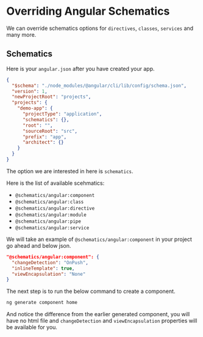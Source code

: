 # Overriding Angular Schematics

We can override schematics options for `directives`, `classes`, `services` and many more.

## Schematics

Here is your `angular.json` after you have created your app.

```json
{
  "$schema": "./node_modules/@angular/cli/lib/config/schema.json",
  "version": 1,
  "newProjectRoot": "projects",
  "projects": {
    "demo-app": {
      "projectType": "application",
      "schematics": {},
      "root": "",
      "sourceRoot": "src",
      "prefix": "app",
      "architect": {}
    }
  }
}
```

The option we are interested in here is `schematics`.

Here is the list of available scehmatics:

- `@schematics/angular:component`
- `@schematics/angular:class`
- `@schematics/angular:directive`
- `@schematics/angular:module`
- `@schematics/angular:pipe`
- `@schematics/angular:service`

We will take an example of `@schematics/angular:component` in your project go ahead and below json.

```json
"@schematics/angular:component": {
  "changeDetection": "OnPush",
  "inlineTemplate": true,
  "viewEncapsulation": "None"
}
```

The next step is to run the below command to create a component.

```bash
ng generate component home
```

And notice the difference from the earlier generated component, you will have no html file and `changeDetection` and `viewEncapsulation` properties will be available for you.
